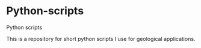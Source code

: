 # Python-scripts
Python scripts

This is a repository for short python scripts I use for geological applications.
